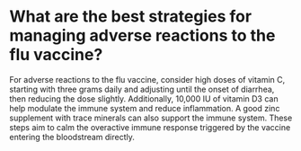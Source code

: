 # What are the best strategies for managing adverse reactions to the flu vaccine?

For adverse reactions to the flu vaccine, consider high doses of vitamin C, starting with three grams daily and adjusting until the onset of diarrhea, then reducing the dose slightly. Additionally, 10,000 IU of vitamin D3 can help modulate the immune system and reduce inflammation. A good zinc supplement with trace minerals can also support the immune system. These steps aim to calm the overactive immune response triggered by the vaccine entering the bloodstream directly.